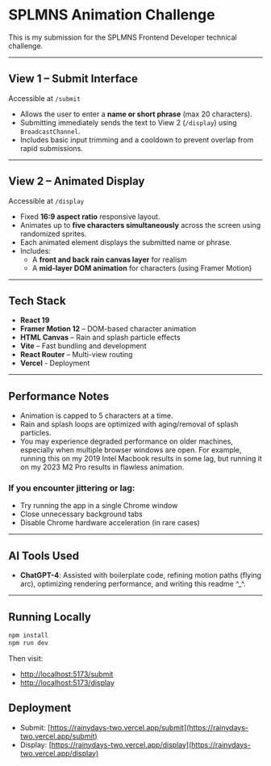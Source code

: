 # SPLMNS Animation Challenge 

This is my submission for the SPLMNS Frontend Developer technical challenge.

---

## View 1 – Submit Interface

Accessible at `/submit`

- Allows the user to enter a **name or short phrase** (max 20 characters).
- Submitting immediately sends the text to View 2 (`/display`) using `BroadcastChannel`.
- Includes basic input trimming and a cooldown to prevent overlap from rapid submissions.

---

## View 2 – Animated Display

Accessible at `/display`

- Fixed **16:9 aspect ratio** responsive layout.
- Animates up to **five characters simultaneously** across the screen using randomized sprites.
- Each animated element displays the submitted name or phrase.
- Includes:
  - A **front and back rain canvas layer** for realism
  - A **mid-layer DOM animation** for characters (using Framer Motion)

---

## Tech Stack

- **React 19**
- **Framer Motion 12** – DOM-based character animation
- **HTML Canvas** – Rain and splash particle effects
- **Vite** – Fast bundling and development
- **React Router** – Multi-view routing
- **Vercel** - Deployment

---

## Performance Notes

- Animation is capped to 5 characters at a time.
- Rain and splash loops are optimized with aging/removal of splash particles.
- You may experience degraded performance on older machines, especially when multiple browser windows are open. For example, running this on my 2019 Intel Macbook results in some lag, but running it on my 2023 M2 Pro results in flawless animation.

### If you encounter jittering or lag:
- Try running the app in a single Chrome window
- Close unnecessary background tabs
- Disable Chrome hardware acceleration (in rare cases)

---

## AI Tools Used

- **ChatGPT-4**: Assisted with boilerplate code, refining motion paths (flying arc), optimizing rendering performance, and writing this readme ^_^.

---

## Running Locally

```bash
npm install
npm run dev
```

Then visit: 
- [http://localhost:5173/submit](http://localhost:5173/submit)
- [http://localhost:5173/display](http://localhost:5173/display)


## Deployment

- Submit: [https://rainydays-two.vercel.app/submit](https://rainydays-two.vercel.app/submit)
- Display: [https://rainydays-two.vercel.app/display](https://rainydays-two.vercel.app/display)


